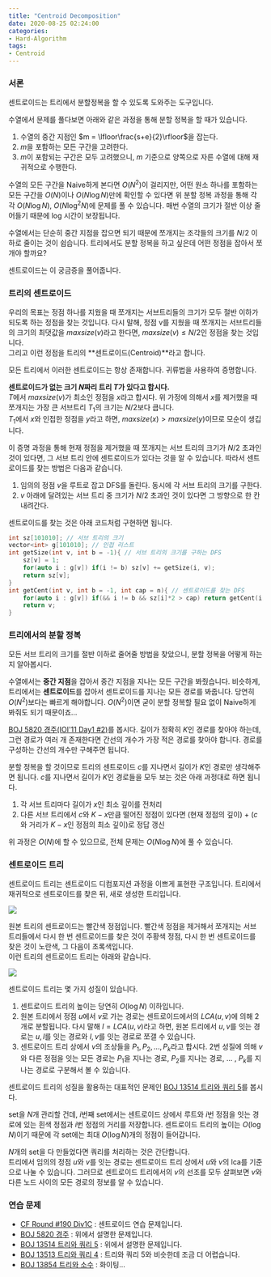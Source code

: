 ```yaml
---
title: "Centroid Decomposition"
date: 2020-08-25 02:24:00
categories:
- Hard-Algorithm
tags:
- Centroid
---
```


### 서론
센트로이드는 트리에서 분할정복을 할 수 있도록 도와주는 도구입니다.

수열에서 문제를 풀다보면 아래와 같은 과정을 통해 분할 정복을 할 때가 있습니다.

1. 수열의 중간 지점인 $m = \lfloor\frac{s+e}{2}\rfloor$을 잡는다.
2. $m$을 포함하는 모든 구간을 고려한다.
3. $m$이 포함되는 구간은 모두 고려했으니, $m$ 기준으로 양쪽으로 자른 수열에 대해 재귀적으로 수행한다.

수열의 모든 구간을 Naive하게 본다면 $O(N^2)$이 걸리지만, 어떤 원소 하나를 포함하는 모든 구간을 $O(N)$이나 $O(N \log N)$만에 확인할 수 있다면 위 분할 정복 과정을 통해 각각 $O(N \log N)$, $O(N \log^2 N)$에 문제를 풀 수 있습니다. 매번 수열의 크기가 절반 이상 줄어들기 때문에 log 시간이 보장됩니다.

수열에서는 단순히 중간 지점을 잡으면 되기 때문에 쪼개지는 조각들의 크기를 $N/2$ 이하로 줄이는 것이 쉽습니다. 트리에서도 분할 정복을 하고 싶은데 어떤 정점을 잡아서 쪼개야 할까요?

센트로이드는 이 궁금증을 풀어줍니다.

### 트리의 센트로이드
우리의 목표는 정점 하나를 지웠을 때 쪼개지는 서브트리들의 크기가 모두 절반 이하가 되도록 하는 정점을 찾는 것입니다. 다시 말해, 정점 v를 지웠을 때 쪼개지는 서브트리들의 크기의 최댓값을 $maxsize(v)$라고 한다면, $maxsize(v) \leq N/2$인 정점을 찾는 것입니다.<br>
 그리고 이런 정점을 트리의 **센트로이드(Centroid)**라고 합니다.

모든 트리에서 이러한 센트로이드는 항상 존재합니다. 귀류법을 사용하여 증명합니다.

**센트로이드가 없는 크기 $N$짜리 트리 $T$가 있다고 합시다.**<br>
$T$에서 $maxsize(v)$가 최소인 정점을 $x$라고 합시다. 위 가정에 의해서 $x$를 제거했을 때 쪼개지는 가장 큰 서브트리 $T_1$의 크기는 $N/2$보다 큽니다.<br>
$T_1$에서 $x$와 인접한 정점을 $y$라고 하면, $maxsize(x) > maxsize(y)$이므로 모순이 생깁니다.

이 증명 과정을 통해 현재 정점을 제거했을 때 쪼개지는 서브 트리의 크기가 $N/2$ 초과인 것이 있다면, 그 서브 트리 안에 센트로이드가 있다는 것을 알 수 있습니다. 따라서 센트로이드를 찾는 방법은 다음과 같습니다.
1. 임의의 정점 $v$을 루트로 잡고 DFS를 돌린다. 동시에 각 서브 트리의 크기를 구한다.
2. $v$ 아래에 달려있는 서브 트리 중 크기가 $N/2$ 초과인 것이 있다면 그 방향으로 한 칸 내려간다.

센트로이드를 찾는 것은 아래 코드처럼 구현하면 됩니다.
```cpp
int sz[101010]; // 서브 트리의 크기
vector<int> g[101010]; // 인접 리스트
int getSize(int v, int b = -1){ // 서브 트리의 크기를 구하는 DFS
    sz[v] = 1;
    for(auto i : g[v]) if(i != b) sz[v] += getSize(i, v);
    return sz[v];
}
int getCent(int v, int b = -1, int cap = n){ // 센트로이드를 찾는 DFS
    for(auto i : g[v]) if(&& i != b && sz[i]*2 > cap) return getCent(i, v, cap);
    return v;
}
```

### 트리에서의 분할 정복
모든 서브 트리의 크기를 절반 이하로 줄어줄 방법을 찾았으니, 분할 정복을 어떻게 하는지 알아봅시다.

수열에서는 **중간 지점**을 잡아서 중간 지점을 지나는 모든 구간을 봐줬습니다. 비슷하게, 트리에서는 **센트로이드**를 잡아서 센트로이드를 지나는 모든 경로를 봐줍니다. 당연히 $O(N^2)$보다는 빠르게 해야합니다. $O(N^2)$이면 굳이 분할 정복할 필요 없이 Naive하게 봐줘도 되기 때문이죠...

[BOJ 5820 경주(IOI'11 Day1 #2)](https://www.acmicpc.net/problem/5820)를 봅시다. 길이가 정확히 $K$인 경로를 찾아야 하는데, 그런 경로가 여러 개 존재한다면 간선의 개수가 가장 적은 경로를 찾아야 합니다. 경로를 구성하는 간선의 개수만 구해주면 됩니다.

분할 정복을 할 것이므로 트리의 센트로이드 $c$를 지나면서 길이가 $K$인 경로만 생각해주면 됩니다. $c$를 지나면서 길이가 $K$인 경로들을 모두 보는 것은 아래 과정대로 하면 됩니다.
1. 각 서브 트리마다 길이가 $x$인 최소 깊이를 전처리
2. 다른 서브 트리에서 $c$와 $K-x$만큼 떨어진 정점이 있다면 (현재 정점의 깊이) + ($c$와 거리가 $K-x$인 정점의 최소 깊이)로 정답 갱신

위 과정은 $O(N)$에 할 수 있으므로, 전체 문제는 $O(N \log N)$에 풀 수 있습니다.

### 센트로이드 트리
센트로이드 트리는 센트로이드 디컴포지션 과정을 이쁘게 표현한 구조입니다. 트리에서 재귀적으로 센트로이드를 찾은 뒤, 새로 생성한 트리입니다.

![](https://i.imgur.com/ISfnVK6.png)

원본 트리의 센트로이드는 빨간색 정점입니다. 빨간색 정점을 제거해서 쪼개지는 서브 트리들에서 다시 한 번 센트로이드를 찾은 것이 주황색 정점, 다시 한 번 센트로이드를 찾은 것이 노란색, 그 다음이 초록색입니다.<br>
이런 트리의 센트로이드 트리는 아래와 같습니다.

![](https://i.imgur.com/7EnWa9x.png)

센트로이드 트리는 몇 가지 성질이 있습니다.
1. 센트로이드 트리의 높이는 당연히 $O(\log N)$ 이하입니다.
2. 원본 트리에서 정점 $u$에서 $v$로 가는 경로는 센트로이드에서의 $LCA(u, v)$에 의해 2개로 분할됩니다. 다시 말해 $l = LCA(u, v)$라고 하면, 원본 트리에서 $u, v$를 잇는 경로는 $u, l$를 잇는 경로와 $l, v$를 잇는 경로로 쪼갤 수 있습니다.
3. 센트로이드 트리 상에서 $v$의 조상들을 $P_1, P_2, ... , P_k$라고 합시다. 2번 성질에 의해 $v$와 다른 정점을 잇는 모든 경로는 $P_1$을 지나는 경로, $P_2$를 지나는 경로, ... , $P_k$를 지나는 경로로 구분해서 볼 수 있습니다.

센트로이드 트리의 성질을 활용하는 대표적인 문제인 [BOJ 13514 트리와 쿼리 5](https://www.acmicpc.net/problem/13514)를 봅시다.

set을 $N$개 관리할 건데, $i$번째 set에서는 센트로이드 상에서 루트와 $i$번 정점을 잇는 경로에 있는 흰색 정점과 $i$번 정점의 거리를 저장합니다. 센트로이드 트리의 높이는 $O(\log N)$이기 때문에 각 set에는 최대 $O(\log N)$개의 정점이 들어갑니다.

$N$개의 set을 다 만들었다면 쿼리를 처리하는 것은 간단합니다.<br>
트리에서 임의의 정점 $u$와 $v$를 잇는 경로는 센트로이드 트리 상에서 $u$와 $v$의 lca를 기준으로 나눌 수 있습니다. 그러므로 센트로이드 트리에서의 $v$의 선조를 모두 살펴보면 $v$와 다른 노드 사이의 모든 경로의 정보를 알 수 있습니다.

### 연습 문제
* [CF Round #190 Div1C](http://codeforces.com/contest/321/problem/C) : 센트로이드 연습 문제입니다.
* [BOJ 5820 경주](https://www.acmicpc.net/problem/5820) : 위에서 설명한 문제입니다.
* [BOJ 13514 트리와 쿼리 5](https://www.acmicpc.net/problem/13514) : 위에서 설명한 문제입니다.
* [BOJ 13513 트리와 쿼리 4](https://www.acmicpc.net/problem/13513) : 트리와 쿼리 5와 비슷한데 조금 더 어렵습니다.
* [BOJ 13854 트리와 소수](https://www.acmicpc.net/problem/13854) : 화이팅...
